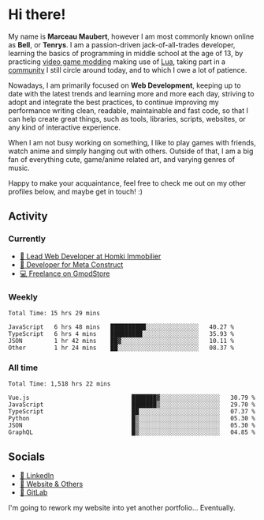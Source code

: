 # Hi there!

My name is **Marceau Maubert**, however I am most commonly known online as **Bell**, or **Tenrys**. I am a passion-driven jack-of-all-trades developer, learning the basics of programming in middle school at the age of 13, by practicing [video game modding](https://garrysmod.com) making use of [Lua](https://lua.org), taking part in a [community](https://metastruct.net) I still circle around today, and to which I owe a lot of patience.

Nowadays, I am primarily focused on **Web Development**, keeping up to date with the latest trends and learning more and more each day, striving to adopt  and integrate the best practices, to continue improving my performance writing clean, readable, maintainable and fast code, so that I can help create great things, such as tools, libraries, scripts, websites, or any kind of interactive experience.

When I am not busy working on something, I like to play games with friends, watch anime and simply hanging out with others. Outside of that, I am a big fan of everything cute, game/anime related art, and varying genres of music.

Happy to make your acquaintance, feel free to check me out on my other profiles below, and maybe get in touch! :)

## Activity

### Currently

- [🏢 Lead Web Developer at Homki Immobilier](https://homki-immobilier.com)
- [🎈 Developer for Meta Construct](https://metastruct.net)
- [💻 Freelance on GmodStore](https://www.gmodstore.com/users/Tenrys)

### Weekly
<!--START_SECTION:wakaWeekly-->

```text
Total Time: 15 hrs 29 mins

JavaScript   6 hrs 48 mins   ██████████░░░░░░░░░░░░░░░   40.27 %
TypeScript   6 hrs 4 mins    █████████░░░░░░░░░░░░░░░░   35.93 %
JSON         1 hr 42 mins    ██▓░░░░░░░░░░░░░░░░░░░░░░   10.11 %
Other        1 hr 24 mins    ██░░░░░░░░░░░░░░░░░░░░░░░   08.37 %
```

<!--END_SECTION:wakaWeekly-->

### All time
<!--START_SECTION:wakaTotal-->

```text
Total Time: 1,518 hrs 22 mins

Vue.js                             ███████▓░░░░░░░░░░░░░░░░░   30.79 %
JavaScript                         ███████▒░░░░░░░░░░░░░░░░░   29.70 %
TypeScript                         ██░░░░░░░░░░░░░░░░░░░░░░░   07.37 %
Python                             █▒░░░░░░░░░░░░░░░░░░░░░░░   05.30 %
JSON                               █▒░░░░░░░░░░░░░░░░░░░░░░░   05.30 %
GraphQL                            █▒░░░░░░░░░░░░░░░░░░░░░░░   04.85 %
```

<!--END_SECTION:wakaTotal-->

## Socials

- [👔 LinkedIn](https://www.linkedin.com/in/marceau-maubert)
- [🔗 Website & Others](https://bell.moe)
- [🦊 GitLab](https://gitlab.com/Tenrys)

I'm going to rework my website into yet another portfolio... Eventually.
